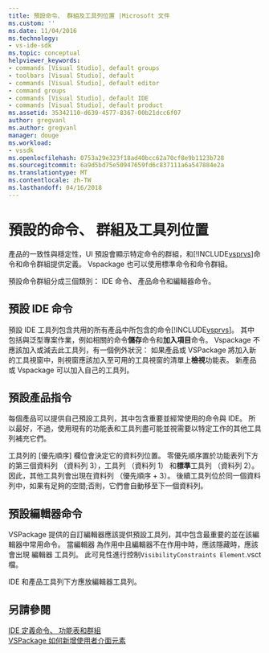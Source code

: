 ```yaml
---
title: 預設命令、 群組及工具列位置 |Microsoft 文件
ms.custom: ''
ms.date: 11/04/2016
ms.technology:
- vs-ide-sdk
ms.topic: conceptual
helpviewer_keywords:
- commands [Visual Studio], default groups
- toolbars [Visual Studio], default
- commands [Visual Studio], default editor
- command groups
- commands [Visual Studio], default IDE
- commands [Visual Studio], default product
ms.assetid: 35342110-d639-4577-8367-00b21dcc6f07
author: gregvanl
ms.author: gregvanl
manager: douge
ms.workload:
- vssdk
ms.openlocfilehash: 0753a29e323f18ad40bcc62a70cf8e9b1123b728
ms.sourcegitcommit: 6a9d5bd75e50947659fd6c837111a6a547884e2a
ms.translationtype: MT
ms.contentlocale: zh-TW
ms.lasthandoff: 04/16/2018
---
```

# <a name="default-command-group-and-toolbar-placement"></a>預設的命令、 群組及工具列位置
產品的一致性與穩定性，UI 預設會顯示特定命令的群組，和[!INCLUDE[vsprvs](../../code-quality/includes/vsprvs_md.md)]命令和命令群組提供定義。 Vspackage 也可以使用標準命令和命令群組。  
  
 預設命令群組分成三個類別： IDE 命令、 產品命令和編輯器命令。  
  
## <a name="default-ide-commands"></a>預設 IDE 命令  
 預設 IDE 工具列包含共用的所有產品中所包含的命令[!INCLUDE[vsprvs](../../code-quality/includes/vsprvs_md.md)]。 其中包括與泛型專案作業，例如相關的命令**儲存**命令和**加入項目**命令。 Vspackage 不應該加入或減去此工具列，有一個例外狀況： 如果產品或 VSPackage 將加入新的工具視窗中，則視窗應該加入至可用的工具視窗的清單上**檢視**功能表。 新產品或 Vspackage 可以加入自己的工具列。  
  
## <a name="default-product-commands"></a>預設產品指令  
 每個產品可以提供自己預設工具列，其中包含重要並經常使用的命令與 IDE。 所以最好，不過，使用現有的功能表和工具列盡可能並視需要以特定工作的其他工具列補充它們。  
  
 工具列的 [優先順序] 欄位會決定它的資料列位置。 零優先順序置於功能表列下方的第三個資料列 （資料列 3），工具列 （資料列 1） 和**標準**工具列 （資料列 2）。 因此，其他工具列會出現在資料列 （優先順序 + 3）。 後續工具列位於同一個資料列中，如果有足夠的空間;否則，它們會自動移至下一個資料列。  
  
## <a name="default-editor-commands"></a>預設編輯器命令  
 VSPackage 提供的自訂編輯器應該提供預設工具列，其中包含最重要的並在該編輯器中常用命令。 當編輯器 為作用中且編輯器不在作用中時，應該隱藏時，應該會出現 編輯器 工具列。 此可見性進行控制`VisibilityConstraints Element`.vsct 檔。  
  
 IDE 和產品工具列下方應放編輯器工具列。  
  
## <a name="see-also"></a>另請參閱  
 [IDE 定義命令、 功能表和群組](../../extensibility/internals/ide-defined-commands-menus-and-groups.md)   
 [VSPackage 如何新增使用者介面元素](../../extensibility/internals/how-vspackages-add-user-interface-elements.md)
